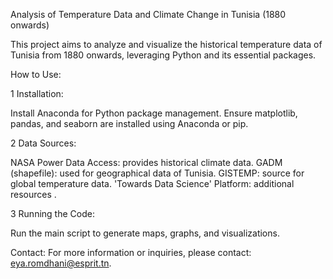 Analysis of Temperature Data and Climate Change in Tunisia (1880 onwards)

This project aims to analyze and visualize the historical temperature data of Tunisia from 1880 onwards, leveraging Python and its essential packages.

How to Use:

1 Installation:

Install Anaconda for Python package management.
Ensure matplotlib, pandas, and seaborn are installed using Anaconda or pip.

2 Data Sources:

NASA Power Data Access: provides historical climate data.
GADM (shapefile): used for geographical data of Tunisia.
GISTEMP: source for global temperature data.
'Towards Data Science' Platform: additional resources .

3 Running the Code:

Run the main script to generate maps, graphs, and visualizations.

Contact: 
For more information or inquiries, please contact: eya.romdhani@esprit.tn.
